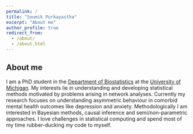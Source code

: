 ```yaml
---
permalink: /
title: "Soumik Purkayastha"
excerpt: "About me"
author_profile: true
redirect_from: 
  - /about/
  - /about.html
---
```


## About me
I am a PhD student in the [Department of Biostatistics](https://www.linkedin.com/in/soumik-purkayastha-a74989205/) at the [University of Michigan](www.umich.edu). My interests lie in understanding and developing statistical methods motivated by problems arising in network analyses. Currently my research focuses on understanding asymmetric behaviour in comorbid mental health outcomes like depression and anxiety. Methodologically I am interested in Bayesian methods, causal inference and semi/non-parametric approaches. I love challenges in statistical computing and spend most of my time rubber-ducking my code to myself. 